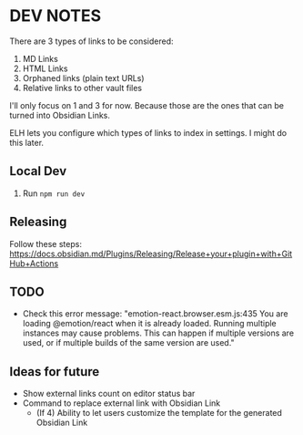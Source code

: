 # DEV NOTES

There are 3 types of links to be considered:

1. MD Links
2. HTML Links
3. Orphaned links (plain text URLs)
4. Relative links to other vault files

I'll only focus on 1 and 3 for now. Because those are the ones that can be turned into Obsidian Links.

ELH lets you configure which types of links to index in settings. I might do this later.

## Local Dev

1. Run `npm run dev`

## Releasing

Follow these steps: https://docs.obsidian.md/Plugins/Releasing/Release+your+plugin+with+GitHub+Actions

## TODO

* Check this error message: "emotion-react.browser.esm.js:435 You are loading @emotion/react when it is already loaded. Running multiple instances may cause problems. This can happen if multiple versions are used, or if multiple builds of the same version are used."

## Ideas for future

*  Show external links count on editor status bar 
* Command to replace external link with Obsidian Link
  * (If 4) Ability to let users customize the template for the generated Obsidian Link
